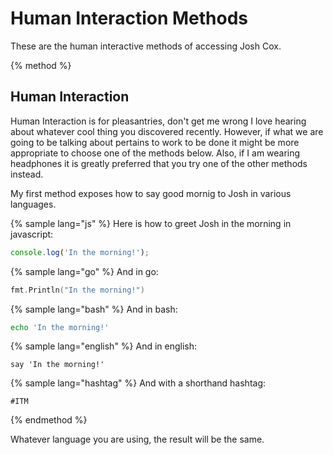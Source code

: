 # Human Interaction Methods

These are the human interactive methods of accessing Josh Cox.

{% method %}
## Human Interaction

Human Interaction is for pleasantries, don't get me wrong I love
hearing about whatever cool thing you discovered recently. However, if what we are
going to be talking about pertains to work to be done it might be more
appropriate to choose one of the methods below.  Also, if I am wearing
headphones it is greatly preferred that you try one of the other methods
instead.

My first method exposes how to say good mornig to Josh in various languages.

{% sample lang="js" %}
Here is how to greet Josh in the morning in javascript:

```js
console.log('In the morning!');
```

{% sample lang="go" %}
And in go:

```go
fmt.Println("In the morning!")
```

{% sample lang="bash" %}
And in bash:

```bash
echo 'In the morning!'
```

{% sample lang="english" %}
And in english:

```english
say 'In the morning!'
```

{% sample lang="hashtag" %}
And with a shorthand hashtag:

```hashtag
#ITM
```

{% endmethod %}

Whatever language you are using, the result will be the same.
